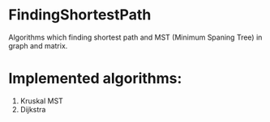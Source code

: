 # FindingShortestPath

Algorithms which finding shortest path and MST (Minimum Spaning Tree) in graph and matrix. 

# Implemented algorithms:
1. Kruskal MST
2. Dijkstra
